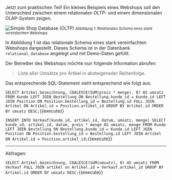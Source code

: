 Jetzt zum praktischen Teil! Ein kleines Beispiels eines Webshops soll den Unterschied zwischen einem relationalen OLTP- und einem dimensionalen OLAP-System zeigen.

![Simple Shop Database (OLTP)](oltp_simple_shop_database.svg)
<i style="font-size: 80%">Abbildung 1: Relationales Schema eines stark vereinfachten Webshops</i>

In Abbildung 1 ist das relationale Schema eines stark vereinfachten Webshops dargestellt. Dieses Schema ist in der Datenbank `relational_database` angelegt und mit Demo-Daten gefüllt.

Der Betreiber des Webshops möchte nun folgende Information abrufen:

> Liste aller Umsätze pro Artikel in absteigeneder Reihenfolge.

Das entsprechende SQL-Statement sieht entsprechend wie folgt aus:

`SELECT Artikel.bezeichnung, COALESCE(SUM(preis * menge), 0) AS umsatz FROM Kunde
LEFT JOIN Bestellung ON Bestellung.kunde_id = Kunde.id
LEFT JOIN Position ON Position.bestellung_id = Bestellung.id
FULL JOIN Artikel ON Artikel.id = Position.artikel_id
GROUP BY Artikel.id
ORDER BY umsatz DESC;`{{execute}}

`INSERT INTO Verkauf(kunde_id, artikel_id, datum, umsatz, menge)
SELECT kunde_id, artikel_id, datum, preis * menge AS umsatz, menge FROM Kunde
LEFT JOIN Bestellung ON Bestellung.kunde_id = Kunde.id
LEFT JOIN Position ON Position.bestellung_id = Bestellung.id
LEFT JOIN Artikel ON Artikel.id = Position.artikel_id;`{{execute}}

---

Abfragen:

`SELECT Artikel.bezeichnung, COALESCE(SUM(umsatz), 0) AS umsatz FROM Verkauf
FULL JOIN artikel on Artikel.id = Verkauf.artikel_id
GROUP BY Artikel.id
ORDER BY umsatz DESC;`{{execute}}